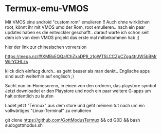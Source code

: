 # Termux-emu-VMOS
Mit VMOS eine android "custom rom" emulieren !! Auch ohne wirklichen root, könnt ihr mit VMOS umd der Rom, root emulieren.. nach ein paar updates haben es die entwickler geschafft.. 
darauf warte ich schon seit dem ich von dem VMOS projekt das erste mal mitbekommen hab ;)

hier der link zur chinesischen vorversion

https://mega.nz/#!XMBxEQQa!ChZxaDP9_z1gWTSLCCZpCZgg4trJW5bBMrWlrYCHLzs

klick dich einfacg durch.. es geht besser als man denkt..
Englische apps sind auch weiterhin auf englisch ;)

Sucht nun im Homescrenn, in einen von den ordnern, das playstore symbol
Jetzt downloadet er den Playstore und noch ein paar weitere G-apps um halt ordentlich zu laufen

Ladet jetzt "Termux" aus dem store und geht meinem tut nach um ein vollwärtiges "Linux-Terminal" zu emulieren

git clone https://github.com/GottModusTermux && cd G0D && bash sudogottmodus.sh

